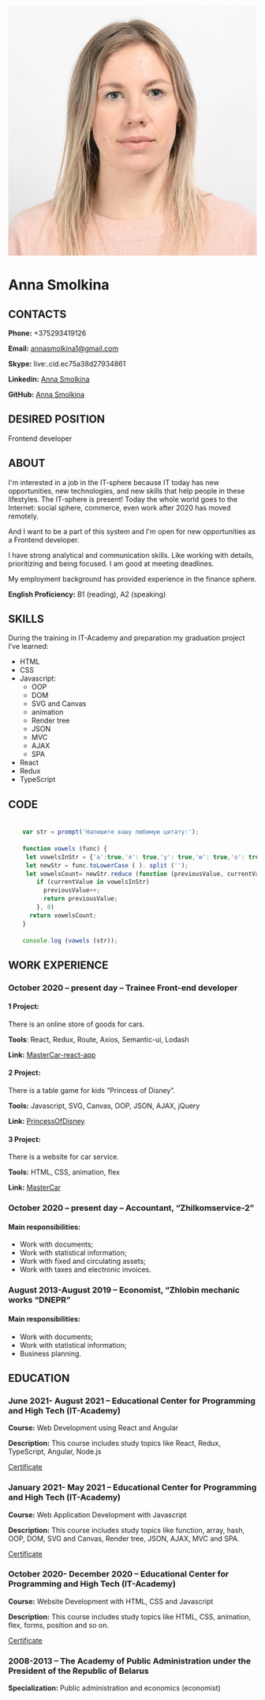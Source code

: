 ![foto](/images/AnnaSmolkina.jpg)

# Anna Smolkina

## CONTACTS

__Phone:__ +375293419126

__Email:__ annasmolkina1@gmail.com

__Skype:__ live:.cid.ec75a38d27934861

__Linkedin:__ [Anna Smolkina](https://www.linkedin.com/in/anna-smolkina-180667199/)

__GitHub:__ [Anna Smolkina](https://github.com/AnnaSmolkina)


## DESIRED POSITION

Frontend developer


## ABOUT

I'm interested in a job in the IT-sphere because IT today has new opportunities,  new technologies,  and new skills that help people in these lifestyles. The IT-sphere is present!  Today  the whole world goes to the Internet: social sphere, commerce,  even work after 2020 has moved remotely. 

And I want to be a part of this system and I'm open for new opportunities as a Frontend developer.  

I have strong analytical and communication skills. Like working with details, prioritizing and being focused. I am good at meeting deadlines.

My employment background has provided experience in the finance sphere.

__English Proficiency:__ B1 (reading), A2 (speaking) 


## SKILLS

During the training in IT-Academy and preparation my graduation project I’ve learned:

* HTML
* CSS
* Javascript:
  * OOP
  * DOM
  * SVG and Canvas
  * animation
  * Render tree
  * JSON
  * MVC
  * AJAX
  * SPA
* React
* Redux
* TypeScript 


## CODE

``` Javascript

    var str = prompt('Напишите вашу любимую цитату:');
  
    function vowels (func) {
     let vowelsInStr = {'а':true,'я': true,'у': true,'ю': true,'о': true,'ы': true, 'э': true, 'и': true,'е':true,'ё':true};
     let newStr = func.toLowerCase ( ). split ('');
     let vowelsCount= newStr.reduce (function (previousValue, currentValue) {
        if (currentValue in vowelsInStr) 
          previousValue++; 
          return previousValue;
        }, 0)
      return vowelsCount;
    }
    
    console.log (vowels (str));
```


## WORK EXPERIENCE

### October 2020 – present day – Trainee Front-end developer


#### 1 Project:

There is an online store of goods for cars.

__Tools__: React, Redux, Route, Axios, Semantic-ui, Lodash

__Link:__ [MasterCar-react-app](https://github.com/AnnaSmolkina/MasterCar-react-app.git)


#### 2 Project:

There is a table game for kids “Princess of Disney”.

__Tools:__ Javascript, SVG, Canvas, OOP, JSON, AJAX, jQuery

__Link:__ [PrincessOfDisney](http://fe.it-academy.by/Sites/0034503/PRINSESS_OF_DISNEY.html)


#### 3 Project:

There is a website for car service.

__Tools:__ HTML, CSS, animation, flex

__Link:__ [MasterCar](http://fe.it-academy.by/Sites/0033159/STO.html)



### October 2020 – present day – Accountant, “Zhilkomservice-2”

#### Main responsibilities:

* Work with documents;
* Work with statistical information;
* Work with fixed and circulating assets;
* Work with taxes and electronic invoices.


### August 2013-August 2019 – Economist, “Zhlobin mechanic works “DNEPR”

#### Main responsibilities:

* Work with documents;
* Work with statistical information;
* Business planning.


## EDUCATION

### June 2021- August 2021 – Educational Center for Programming and High Tech (IT-Academy)

__Course:__ Web Development using React and Angular

__Description:__ This course includes study topics like React, Redux, TypeScript, Angular, Node.js

[Certificate](https://drive.google.com/file/d/1o8CRMkUZBT8urqUtuWpmcIhHc-nNwJR2/view?usp=sharing)


### January 2021- May 2021 – Educational Center for Programming and High Tech (IT-Academy)

__Course:__ Web Application Development with Javascript 

__Description:__ This course includes study topics like function, array, hash, OOP, DOM, SVG and Canvas, Render tree, JSON, AJAX, MVC and SPA.

[Certificate](https://drive.google.com/file/d/1u0SN4D3vVVe0wYsWbvZnKVxkGgRWhHsc/view?usp=sharing)


### October 2020- December 2020 – Educational Center for Programming and High Tech (IT-Academy)

__Course:__ Website Development with HTML, CSS and Javascript

__Description:__ This course includes study topics like HTML, CSS, animation, flex, forms, position and so on.

[Certificate](https://drive.google.com/file/d/1JL1ZvS3Cc9anEtlV7Q-7fk-G3NvREOfu/view?usp=sharing)


### 2008-2013 – The Academy of Public Administration under the President of the Republic of Belarus

__Specialization:__ Public administration and economics (economist)